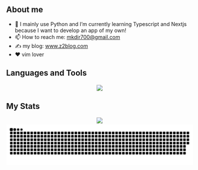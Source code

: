 
## About me

- 🌱 I mainly use Python and I’m currently learning Typescript and Nextjs because I want to develop an app of my own!
- 📫 How to reach me: mkdir700@gmail.com
- ✍️ my blog: <a href="https://www.z2blog.com/" target="blank">www.z2blog.com</a>
- ❤️ vim lover

## Languages and Tools
<div align=center>
<img align="center" src="https://skillicons.dev/icons?i=go,python,lua,rust,neovim,vim,docker,linux,sqlite,mysql,mongo,redis,flask,fastapi,git,github,md,latex,nginx,powershell&theme=light&perline=10" />
</div>

## My Stats

<div align=center>
<img src="http://github-readme-streak-stats.herokuapp.com?user=mkdir700&hide_border=true&date_format=%5BY.%5Dn.j&locale=zh"/>

<picture>
  <source media="(prefers-color-scheme: dark)" srcset="https://raw.githubusercontent.com/mkdir700/mkdir700/output/github-snake-dark.svg" />
  <source media="(prefers-color-scheme: light)" srcset="https://raw.githubusercontent.com/mkdir700/mkdir700/output/github-snake.svg" />
  <img alt="github-snake" src="https://raw.githubusercontent.com/mkdir700/mkdir700/output/github-snake.svg" />
</picture>

</div>

